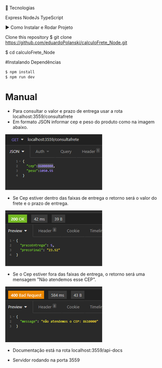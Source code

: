 🚀 Tecnologias

Express
NodeJs
TypeScript

▶️ Como Instalar e Rodar Projeto

Clone this repository
$ git clone https://github.com/eduardoPolanski/calculoFrete_Node.git

$ cd calculoFrete_Node

#Instalando Dependências

	$ npm install
	$ npm run dev 

# Manual

* Para consultar o valor e prazo de entrega usar a rota localhost:3559/consultafrete
* Em formato JSON informar cep e peso do produto como na imagem abaixo.

![public\img\exemplo.png](./public/img/exemplo.png)

* Se Cep estiver dentro das faixas de entrega o retorno será o valor do frete e o prazo de entrega.

![public\img\exemplo2.png](./public/img/exemplo2.png)

* Se o Cep estiver fora das faixas de entrega, o retorno será uma mensagem "Não atendemos esse CEP".

![public\img\exemplo3.png](./public/img/exemplo3.png)

* Documentação está na rota localhost:3559/api-docs

* Servidor rodando na porta 3559